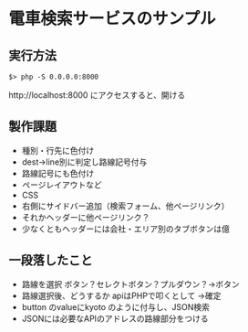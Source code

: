 # 電車検索サービスのサンプル

## 実行方法

```
$> php -S 0.0.0.0:8000
```

http://localhost:8000 にアクセスすると、開ける


## 製作課題
- 種別・行先に色付け
- dest->line別に判定し路線記号付与
- 路線記号にも色付け
- ページレイアウトなど
- CSS
- 右側にサイドバー追加（検索フォーム、他ページリンク）
- それかヘッダーに他ページリンク？
- 少なくともヘッダーには会社・エリア別のタブボタンは億

## 一段落したこと
- 路線を選択 ボタン？セレクトボタン？プルダウン？→ボタン
- 路線選択後、どうするか apiはPHPで叩くとして →確定
- button のvalueにkyoto のように付与し、JSON検索
- JSONには必要なAPIのアドレスの路線部分をつける
